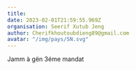 ```yaml
---
title: 
date: 2023-02-01T21:59:55.969Z
organisation: Seerif Xutub Jeng
author: Cherifkhoutoubdieng89@gmail.com 
avatar: "/img/pays/SN.svg"
---
```


Jamm à gën 3éme mandat 